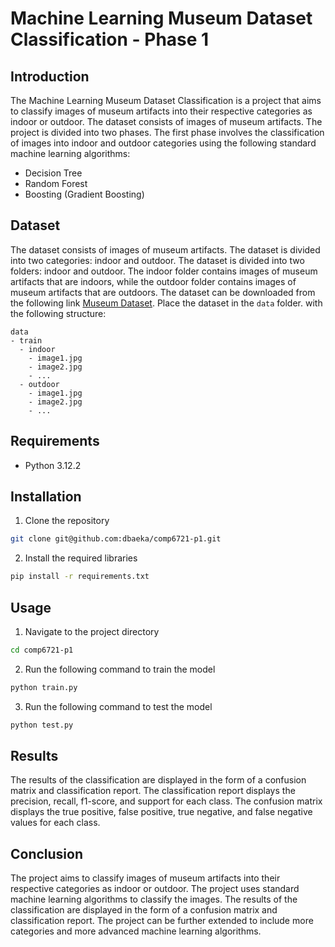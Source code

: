 # Machine Learning Museum Dataset Classification - Phase 1

## Introduction
The Machine Learning Museum Dataset Classification is a project that aims to classify images of museum artifacts into their respective categories as indoor or outdoor. The dataset consists of images of museum artifacts. The project is divided into two phases. The first phase involves the classification of images into indoor and outdoor categories using the following standard 
machine learning algorithms:
- Decision Tree
- Random Forest
- Boosting (Gradient Boosting)

## Dataset
The dataset consists of images of museum artifacts. The dataset is divided into two categories: indoor and outdoor. The dataset is divided into two folders: indoor and outdoor. The indoor folder contains images of museum artifacts that are indoors, while the outdoor folder contains images of museum artifacts that are outdoors.
The dataset can be downloaded from the following link [Museum Dataset](https://drive.google.com/drive/folders/1bDGTc0drcpUKslyM6nB9u1XSl1HF7RmP?usp=drive_link). Place the dataset in the `data` folder.
with the following structure:
```
data
- train
  - indoor
    - image1.jpg
    - image2.jpg
    - ...
  - outdoor
    - image1.jpg
    - image2.jpg
    - ...
```

## Requirements
- Python 3.12.2

## Installation
1. Clone the repository
```bash
git clone git@github.com:dbaeka/comp6721-p1.git
```
2. Install the required libraries
```bash
pip install -r requirements.txt
```

## Usage
1. Navigate to the project directory
```bash
cd comp6721-p1
```
2. Run the following command to train the model
```bash
python train.py
```
3. Run the following command to test the model
```bash
python test.py
```

## Results
The results of the classification are displayed in the form of a confusion matrix and classification report. The classification report displays the precision, recall, f1-score, and support for each class. The confusion matrix displays the true positive, false positive, true negative, and false negative values for each class.

## Conclusion
The project aims to classify images of museum artifacts into their respective categories as indoor or outdoor. The project uses standard machine learning algorithms to classify the images. The results of the classification are displayed in the form of a confusion matrix and classification report. The project can be further extended to include more categories and more advanced machine learning algorithms.